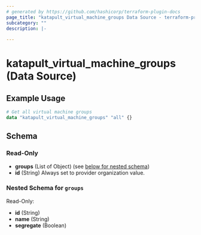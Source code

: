 ```yaml
---
# generated by https://github.com/hashicorp/terraform-plugin-docs
page_title: "katapult_virtual_machine_groups Data Source - terraform-provider-katapult"
subcategory: ""
description: |-
  
---
```


# katapult_virtual_machine_groups (Data Source)



## Example Usage

```terraform
# Get all virtual machine groups
data "katapult_virtual_machine_groups" "all" {}
```

<!-- schema generated by tfplugindocs -->
## Schema

### Read-Only

- **groups** (List of Object) (see [below for nested schema](#nestedatt--groups))
- **id** (String) Always set to provider organization value.

<a id="nestedatt--groups"></a>
### Nested Schema for `groups`

Read-Only:

- **id** (String)
- **name** (String)
- **segregate** (Boolean)


